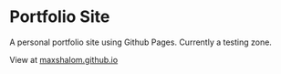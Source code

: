 # Portfolio Site
A personal portfolio site using Github Pages. Currently a testing zone.

View at [maxshalom.github.io](maxshalom.github.io)
